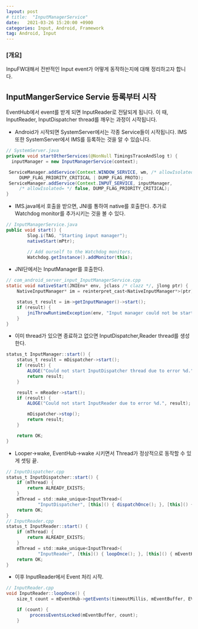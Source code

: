 ```yaml
---
layout: post
# title:  "InputManagerService"
date:   2021-03-26 15:20:00 +0900
categories: Input, Android, Framework
tag: Android, Input
---
```


### [개요]

InpuFW대해서 전반적인 Input event가 어떻게 동작하는지에 대해 정리하고자 합니다.

## InputMangerService Servie 등록부터 시작

EventHub에서 event를 받게 되면 InputReader로 전달되게 됩니다.
이 때, InputReader, InputDispatcher thread를 깨우는 과정이 시작됩니다.

* Android가 시작되면 SystemServer에서는 각종 Service들이 시작됩니다.
IMS 또한 SystemServer에서 IMS를 등록하는 것을 알 수 있습니다.

```java
// SystemServer.java
private void startOtherServices(@NonNull TimingsTraceAndSlog t) {
  inputManager = new InputManagerService(context);

 ServiceManager.addService(Context.WINDOW_SERVICE, wm, /* allowIsolated= */ false,
     DUMP_FLAG_PRIORITY_CRITICAL | DUMP_FLAG_PROTO);
 ServiceManager.addService(Context.INPUT_SERVICE, inputManager,
     /* allowIsolated= */ false, DUMP_FLAG_PRIORITY_CRITICAL);
}
```
* IMS.java에서 호출을 받으면, JNI를 통하여 native를 호출한다.
    추가로 Watchdog monitor를 추가시키는 것을 볼 수 있다.

```java
// InputManagerService.java
public void start() {
        Slog.i(TAG, "Starting input manager");
        nativeStart(mPtr);

        // Add ourself to the Watchdog monitors.
        Watchdog.getInstance().addMonitor(this);
```
* JNI단에서는 InputManager를 호출한다.

```java
// com_android_server_input_InputManagerService.cpp
static void nativeStart(JNIEnv* env, jclass /* clazz */, jlong ptr) {
    NativeInputManager* im = reinterpret_cast<NativeInputManager*>(ptr);

    status_t result = im->getInputManager()->start();
    if (result) {
        jniThrowRuntimeException(env, "Input manager could not be started.");
    }
}
```
* 이미 thread가 있으면 종료하고 없으면 InputDispatcher,Reader thread를 생성한다.

```java
status_t InputManager::start() {
    status_t result = mDispatcher->start();
    if (result) {
        ALOGE("Could not start InputDispatcher thread due to error %d.", result);
        return result;
    }

    result = mReader->start();
    if (result) {
        ALOGE("Could not start InputReader due to error %d.", result);

        mDispatcher->stop();
        return result;
    }

    return OK;
}
```
* Looper->wake, EventHub->wake 시키면서 Thread가 정상적으로 동작할 수 있게 셋팅 끝.

```java
// InputDispatcher.cpp
status_t InputDispatcher::start() {
    if (mThread) {
        return ALREADY_EXISTS;
    }
    mThread = std::make_unique<InputThread>(
            "InputDispatcher", [this]() { dispatchOnce(); }, [this]() { mLooper->wake(); });
    return OK;
}
// InputReader.cpp
status_t InputReader::start() {
    if (mThread) {
        return ALREADY_EXISTS;
    }
    mThread = std::make_unique<InputThread>(
            "InputReader", [this]() { loopOnce(); }, [this]() { mEventHub->wake(); });
    return OK;
}
```
* 이후 InputReader에서 Event 처리 시작.

```java
// InputReader.cpp
void InputReader::loopOnce() {
    size_t count = mEventHub->getEvents(timeoutMillis, mEventBuffer, EVENT_BUFFER_SIZE);

    if (count) {
         processEventsLocked(mEventBuffer, count);
    }
```



